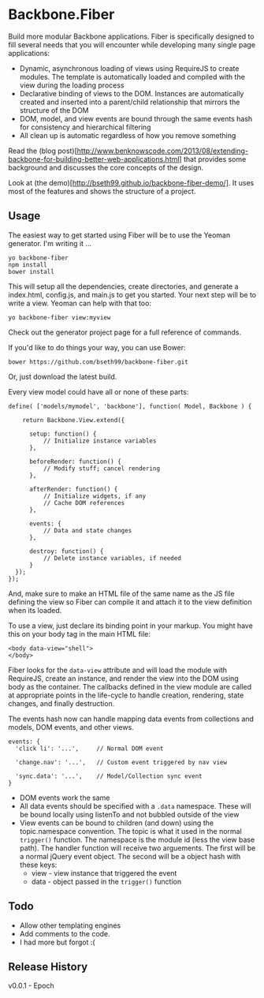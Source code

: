 Backbone.Fiber
=========

Build more modular Backbone applications.  Fiber is specifically designed to fill several needs that you will
encounter while developing many single page applications: 

  - Dynamic, asynchronous loading of views using RequireJS to create modules.  The template is automatically 
loaded and compiled with the view during the loading process
  - Declarative binding of views to the DOM.  Instances are automatically created and inserted into a parent/child 
relationship that mirrors the structure of the DOM
  - DOM, model, and view events are bound through the same events hash for consistency and hierarchical filtering
  - All clean up is automatic regardless of how you remove something
 

Read the (blog post)[http://www.benknowscode.com/2013/08/extending-backbone-for-building-better-web-applications.html] 
that provides some background and discusses the core concepts of the design.

Look at (the demo)[http://bseth99.github.io/backbone-fiber-demo/].  It uses most of the features and shows the structure of a project.

Usage
---------------

The easiest way to get started using Fiber will be to use the Yeoman generator.  I'm writing it ...

    yo backbone-fiber
    npm install
    bower install
    
This will setup all the dependencies, create directories, and generate a index.html, config.js, and main.js to get you started.  Your next step will be to write a view.  Yeoman can help with that too:

    yo backbone-fiber view:myview
    
Check out the generator project page for a full reference of commands.

If you'd like to do things your way, you can use Bower:

    bower https://github.com/bseth99/backbone-fiber.git
    
Or, just download the latest build.


Every view model could have all or none of these parts:

    define( ['models/mymodel', 'backbone'], function( Model, Backbone ) {

        return Backbone.View.extend({
          
          setup: function() {
              // Initialize instance variables
          },

          beforeRender: function() {
              // Modify stuff; cancel rendering
          },

          afterRender: function() {
              // Initialize widgets, if any
              // Cache DOM references
          },

          events: {
              // Data and state changes
          },

          destroy: function() {
              // Delete instance variables, if needed
          }
      });
    });
    

And, make sure to make an HTML file of the same name as the JS file defining the view so Fiber can compile it and attach it to the view definition when its loaded.

To use a view, just declare its binding point in your markup.  You might have this on your body tag in the main HTML file:

    <body data-view="shell">
    </body>

Fiber looks for the ````data-view```` attribute and will load the module with RequireJS, create an instance, and render the view into the DOM using body as the container.  The callbacks defined in the view module are called at appropriate points in the life-cycle to handle creation, rendering, state changes, and finally destruction.


The events hash now can handle mapping data events from collections and models, DOM events, and other views.  

    events: {
      'click li': '...',     // Normal DOM event
      
      'change.nav': '...',   // Custom event triggered by nav view
      
      'sync.data': '...',    // Model/Collection sync event
    }
    
  - DOM events work the same  
  - All data events should be specified with a ````.data```` namespace.  These will be bound locally using listenTo and not bubbled outside of the view
  - View events can be bound to children (and down) using the topic.namespace convention.  The topic is what it used in the normal ````trigger()```` function.  The namespace is the module id (less the view base path).  The handler function will receive two arguements.  The first will be a normal jQuery event object.  The second will be a object hash with these keys:    
    - view - view instance that triggered the event
    - data - object passed in the ````trigger()```` function




Todo
---------------

  - Allow other templating engines
  - Add comments to the code.  
  - I had more but forgot :( 
  
Release History
---------------

  v0.0.1 - Epoch
  
